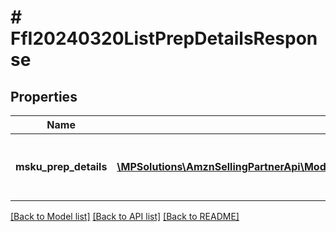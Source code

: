 # # FfI20240320ListPrepDetailsResponse

## Properties

Name | Type | Description | Notes
------------ | ------------- | ------------- | -------------
**msku_prep_details** | [**\MPSolutions\AmznSellingPartnerApi\Models\FulfillmentInbound20240320\FfI20240320MskuPrepDetail[]**](FfI20240320MskuPrepDetail.md) | A list of MSKUs and related prep details. |

[[Back to Model list]](../../README.md#models) [[Back to API list]](../../README.md#endpoints) [[Back to README]](../../README.md)
